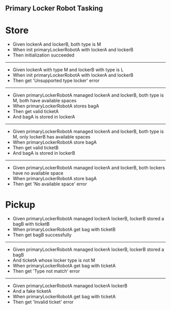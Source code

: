 ## Primary Locker Robot Tasking
 # Store

   * Given lockerA and lockerB, both type is M
   * When init primaryLockerRobotA with lockerA and lockerB
   * Then initialization succeeded
   --------------    
   * Given lockerA with type M and lockerB with type is L
   * When init primaryLockerRobotA with lockerA and lockerB
   * Then get 'Unsupported type locker' error
   -------------- 
   * Given primaryLockerRobotA managed lockerA and lockerB, both type is M, both have available spaces
   * When primaryLockerRobotA stores bagA
   * Then get valid ticketA
   * And bagA is stored in lockerA
   --------------  
   * Given primaryLockerRobotA managed lockerA and lockerB, both type is M, only lockerB has available spaces
   * When primaryLockerRobotA store bagA
   * Then get valid ticketB
   * And bagA is stored in lockerB
   --------------  
   * Given primaryLockerRobotA managed lockerA and lockerB, both lockers have no available space
   * When primaryLockerRobotA store bagA
   * Then get 'No available space' error 
   
 # Pickup

   * Given primaryLockerRobotA managed lockerA lockerB, lockerB stored a bagB with ticketB
   * When primaryLockerRobotA get bag with ticketB
   * Then get bagB successfully
   -------------- 
   * Given primaryLockerRobotA managed lockerA lockerB, lockerB stored a bagB 
   * And ticketA whose locker type is not M
   * When primaryLockerRobotA get bag with ticketA
   * Then get 'Type not match' error    
   --------------  
   * Given primaryLockerRobotA managed lockerA lockerB 
   * And a fake ticketA
   * When primaryLockerRobotA get bag with ticketA
   * Then get 'Invalid ticket' error
   
   
